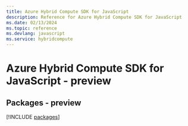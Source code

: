 ```yaml
---
title: Azure Hybrid Compute SDK for JavaScript
description: Reference for Azure Hybrid Compute SDK for JavaScript
ms.date: 02/13/2024
ms.topic: reference
ms.devlang: javascript
ms.service: hybridcompute
---
```

# Azure Hybrid Compute SDK for JavaScript - preview
## Packages - preview
[!INCLUDE [packages](hybrid-compute-index.md)]